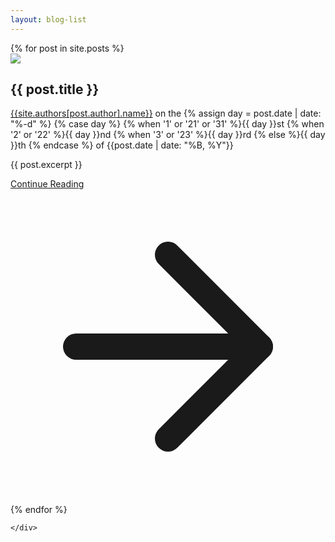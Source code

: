 ```yaml
---
layout: blog-list
---
```


<section class="text-gray-700 body-font overflow-hidden">
  <div class="container px-8 py-24 mx-auto">
    <div class="max-w-screen-lg">
      {% for post in site.posts %}
      <div class="flex flex-wrap md:flex-no-wrap bg-white mb-10 rounded-lg shadow-md">
        <!-- <div class="md:w-64 md:mb-0 mb-6 flex-shrink-0 flex flex-col">
          <span class="tracking-widest font-medium title-font text-gray-900">{{ post.category }}</span>
          <span class="mt-1 text-gray-500 text-sm">{{ post.date }}</span>
        </div> -->
        <div class="md:flex-grow">
          <div class="flex bg-gray-100 py-10 rounded-t-lg">
            <img src="{{ site.authors[post.author].picture }}"
              class="rounded-full shadow-md w-12 h-12 -ml-6 border-2 mt-1 border-white" />
            <div class="block ml-10">
              <h2 class="text-2xl font-medium text-blue-900 title-font">{{ post.title }}</h2>
              <span class="text-gray-400 text-sm">
                <a href="{{site.authors[post.author].twitter}}" class="font-medium">{{site.authors[post.author].name}}</a> on the
                {% assign day = post.date | date: "%-d"  %}
                {% case day %}
                {% when '1' or '21' or '31' %}{{ day }}st
                {% when '2' or '22' %}{{ day }}nd
                {% when '3' or '23' %}{{ day }}rd
                {% else %}{{ day }}th
                {% endcase %}
                of {{post.date | date: "%B, %Y"}}
              </span>
            </div>
          </div>
          <div class="px-16 pb-10">
            <p class="leading-relaxed mt-10">{{ post.excerpt }}</p>
            <a class="text-indigo-500 inline-flex items-center mt-10" href="{{ post.url }}">Continue Reading
              <svg class="w-4 h-4 ml-2" viewBox="0 0 24 24" stroke="currentColor" stroke-width="2" fill="none"
                stroke-linecap="round" stroke-linejoin="round">
                <path d="M5 12h14"></path>
                <path d="M12 5l7 7-7 7"></path>
              </svg>
            </a>
          </div>
        </div>
      </div>
      {% endfor %}
      
    </div>
  </div>
</section>